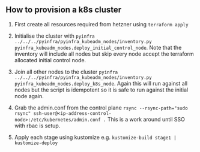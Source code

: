 ## How to provision a k8s cluster

1. First create all resources required from hetzner using `terraform apply`

2. Initialise the cluster with `pyinfra ../../../pyinfra/pyinfra_kubeadm_nodes/inventory.py pyinfra_kubeadm_nodes.deploy_initial_control_node`.
Note that the inventory will include all nodes but skip every node accept the terraform allocated initial control node.

5. Join all other nodes to the cluster `pyinfra ../../../pyinfra/pyinfra_kubeadm_nodes/inventory.py pyinfra_kubeadm_nodes.deploy_k8s_node`.
Again this will run against all nodes but the script is idempotent so it is safe to run against the initial node again.

6. Grab the admin.conf from the control plane `rsync --rsync-path="sudo rsync" ssh-user@<ip-address-control-node>:/etc/kubernetes/admin.conf .`
This is a work around until SSO with rbac is setup.

7. Apply each stage using kustomize e.g. `kustomize-build stage1 | kustomize-deploy`